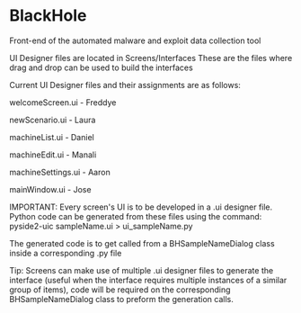 # BlackHole
Front-end of the automated malware and exploit data collection tool

UI Designer files are located in Screens/Interfaces
  These are the files where drag and drop can be used to build the interfaces
  
  Current UI Designer files and their assignments are as follows:
  
  welcomeScreen.ui  - Freddye
  
  newScenario.ui    - Laura
  
  machineList.ui    - Daniel
  
  machineEdit.ui    - Manali
  
  machineSettings.ui - Aaron
  
  mainWindow.ui     - Jose
  
  
  
IMPORTANT:
  Every screen's UI is to be developed in a .ui designer file.
  Python code can be generated from these files using the command:
      pyside2-uic sampleName.ui > ui_sampleName.py
  
  The generated code is to get called from a BHSampleNameDialog class inside a corresponding .py file
  
Tip:
  Screens can make use of multiple .ui designer files to generate the interface
  (useful when the interface requires multiple instances of a similar group of items),
  code will be required on the corresponding BHSampleNameDialog class to preform the generation calls.
